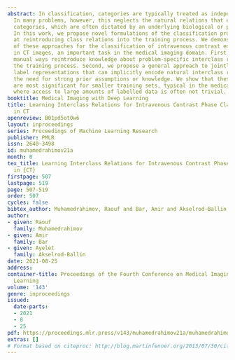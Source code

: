 ```yaml
---
abstract: In classification, categories are typically treated as independent of one-another.
  In many problems, however, this neglects the natural relations that exist between
  categories, which are often dictated by an underlying biological or physical process.
  In this work, we propose novel formulations of the classification problem, aimed
  at reintroducing class relations into the training process. We demonstrate the benefit
  of these approaches for the classification of intravenous contrast enhancement phase
  in CT images, an important task in the medical imaging domain. First, we propose
  manual ways reintroduce knowledge about problem-specific interclass relations into
  the training process. Second, we propose a general approach to jointly learn categorical
  label representations that can implicitly encode natural interclass relations, alleviating
  the need for strong prior assumptions or knowledge. We show that these improvements
  are most significant for smaller training sets, typical in the medical imaging domain
  where access to large amounts of labelled data is often not trivial.
booktitle: Medical Imaging with Deep Learning
title: Learning Interclass Relations for Intravenous Contrast Phase Classification
  in CT
openreview: B01pd5ot0w6
layout: inproceedings
series: Proceedings of Machine Learning Research
publisher: PMLR
issn: 2640-3498
id: muhamedrahimov21a
month: 0
tex_title: Learning Interclass Relations for Intravenous Contrast Phase Classification
  in {CT}
firstpage: 507
lastpage: 519
page: 507-519
order: 507
cycles: false
bibtex_author: Muhamedrahimov, Raouf and Bar, Amir and Akselrod-Ballin, Ayelet
author:
- given: Raouf
  family: Muhamedrahimov
- given: Amir
  family: Bar
- given: Ayelet
  family: Akselrod-Ballin
date: 2021-08-25
address:
container-title: Proceedings of the Fourth Conference on Medical Imaging with Deep
  Learning
volume: '143'
genre: inproceedings
issued:
  date-parts:
  - 2021
  - 8
  - 25
pdf: https://proceedings.mlr.press/v143/muhamedrahimov21a/muhamedrahimov21a.pdf
extras: []
# Format based on citeproc: http://blog.martinfenner.org/2013/07/30/citeproc-yaml-for-bibliographies/
---
```

